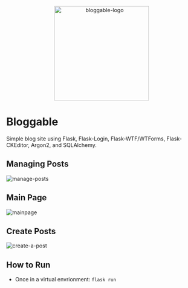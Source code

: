 <p align="center">
  <img src="https://i.imgur.com/1z6EJdA.png" alt="bloggable-logo" width="250" height="250"/>
</p>

# Bloggable
Simple blog site using Flask, Flask-Login, Flask-WTF/WTForms, Flask-CKEditor, Argon2, and SQLAlchemy.

## Managing Posts
![manage-posts](https://github.com/user-attachments/assets/a02acc7a-e2b1-46d3-8b80-891eeab9d445)

## Main Page
![mainpage](https://github.com/user-attachments/assets/c35d68e3-5381-43a5-8caa-6adaeaf064ab)

## Create Posts
![create-a-post](https://github.com/user-attachments/assets/8c357feb-ef57-4ee3-b787-02255fcd8f6b)

## How to Run
- Once in a virtual envrionment: `flask run`

